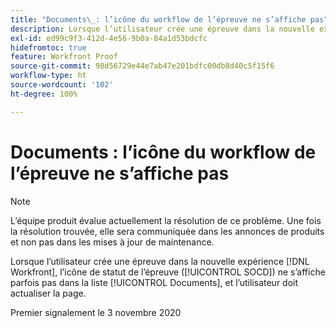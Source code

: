 ```yaml
---
title: "Documents\_: l’icône du workflow de l’épreuve ne s’affiche pas"
description: Lorsque l’utilisateur crée une épreuve dans la nouvelle expérience  [!DNL Workfront] , l’icône de statut de l’épreuve (SOCD) ne s’affiche parfois pas dans la liste Documents, et l’utilisateur doit actualiser la page.
exl-id: ed99c9f3-412d-4e56-9b0a-84a1d53bdcfc
hidefromtoc: true
feature: Workfront Proof
source-git-commit: 98d56729e44e7ab47e201bdfc00db8d40c5f15f6
workflow-type: ht
source-wordcount: '102'
ht-degree: 100%

---
```


# Documents : l’icône du workflow de l’épreuve ne s’affiche pas

<!--Converted to story-->

>[!NOTE]
>
>L’équipe produit évalue actuellement la résolution de ce problème. Une fois la résolution trouvée, elle sera communiquée dans les annonces de produits et non pas dans les mises à jour de maintenance.

Lorsque l’utilisateur crée une épreuve dans la nouvelle expérience [!DNL Workfront], l’icône de statut de l’épreuve ([!UICONTROL SOCD]) ne s’affiche parfois pas dans la liste [!UICONTROL Documents], et l’utilisateur doit actualiser la page.

Premier signalement le 3 novembre 2020
